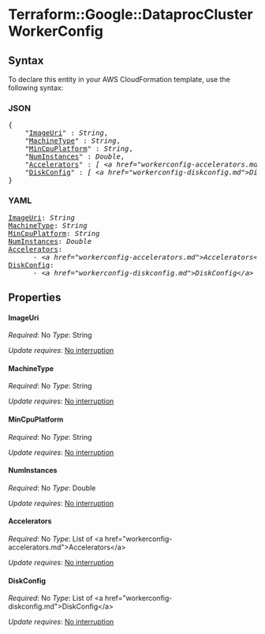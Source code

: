 # Terraform::Google::DataprocCluster WorkerConfig

## Syntax

To declare this entity in your AWS CloudFormation template, use the following syntax:

### JSON

<pre>
{
    "<a href="#imageuri" title="ImageUri">ImageUri</a>" : <i>String</i>,
    "<a href="#machinetype" title="MachineType">MachineType</a>" : <i>String</i>,
    "<a href="#mincpuplatform" title="MinCpuPlatform">MinCpuPlatform</a>" : <i>String</i>,
    "<a href="#numinstances" title="NumInstances">NumInstances</a>" : <i>Double</i>,
    "<a href="#accelerators" title="Accelerators">Accelerators</a>" : <i>[ &lt;a href=&#34;workerconfig-accelerators.md&#34;&gt;Accelerators&lt;/a&gt;, ... ]</i>,
    "<a href="#diskconfig" title="DiskConfig">DiskConfig</a>" : <i>[ &lt;a href=&#34;workerconfig-diskconfig.md&#34;&gt;DiskConfig&lt;/a&gt;, ... ]</i>
}
</pre>

### YAML

<pre>
<a href="#imageuri" title="ImageUri">ImageUri</a>: <i>String</i>
<a href="#machinetype" title="MachineType">MachineType</a>: <i>String</i>
<a href="#mincpuplatform" title="MinCpuPlatform">MinCpuPlatform</a>: <i>String</i>
<a href="#numinstances" title="NumInstances">NumInstances</a>: <i>Double</i>
<a href="#accelerators" title="Accelerators">Accelerators</a>: <i>
      - &lt;a href=&#34;workerconfig-accelerators.md&#34;&gt;Accelerators&lt;/a&gt;</i>
<a href="#diskconfig" title="DiskConfig">DiskConfig</a>: <i>
      - &lt;a href=&#34;workerconfig-diskconfig.md&#34;&gt;DiskConfig&lt;/a&gt;</i>
</pre>

## Properties

#### ImageUri

_Required_: No
_Type_: String

_Update requires_: [No interruption](https://docs.aws.amazon.com/AWSCloudFormation/latest/UserGuide/using-cfn-updating-stacks-update-behaviors.html#update-no-interrupt)

#### MachineType

_Required_: No
_Type_: String

_Update requires_: [No interruption](https://docs.aws.amazon.com/AWSCloudFormation/latest/UserGuide/using-cfn-updating-stacks-update-behaviors.html#update-no-interrupt)

#### MinCpuPlatform

_Required_: No
_Type_: String

_Update requires_: [No interruption](https://docs.aws.amazon.com/AWSCloudFormation/latest/UserGuide/using-cfn-updating-stacks-update-behaviors.html#update-no-interrupt)

#### NumInstances

_Required_: No
_Type_: Double

_Update requires_: [No interruption](https://docs.aws.amazon.com/AWSCloudFormation/latest/UserGuide/using-cfn-updating-stacks-update-behaviors.html#update-no-interrupt)

#### Accelerators

_Required_: No
_Type_: List of &lt;a href=&#34;workerconfig-accelerators.md&#34;&gt;Accelerators&lt;/a&gt;

_Update requires_: [No interruption](https://docs.aws.amazon.com/AWSCloudFormation/latest/UserGuide/using-cfn-updating-stacks-update-behaviors.html#update-no-interrupt)

#### DiskConfig

_Required_: No
_Type_: List of &lt;a href=&#34;workerconfig-diskconfig.md&#34;&gt;DiskConfig&lt;/a&gt;

_Update requires_: [No interruption](https://docs.aws.amazon.com/AWSCloudFormation/latest/UserGuide/using-cfn-updating-stacks-update-behaviors.html#update-no-interrupt)

